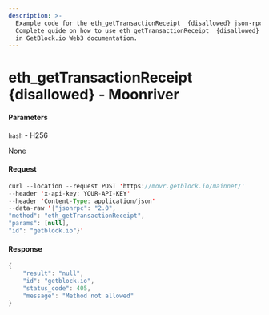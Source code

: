 ```yaml
---
description: >-
  Example code for the eth_getTransactionReceipt  {disallowed} json-rpc method.
  Сomplete guide on how to use eth_getTransactionReceipt  {disallowed} json-rpc
  in GetBlock.io Web3 documentation.
---
```


# eth\_getTransactionReceipt {disallowed} - Moonriver

#### Parameters

`hash` - H256

None

#### Request

```java
curl --location --request POST 'https://movr.getblock.io/mainnet/' 
--header 'x-api-key: YOUR-API-KEY' 
--header 'Content-Type: application/json' 
--data-raw '{"jsonrpc": "2.0",
"method": "eth_getTransactionReceipt",
"params": [null],
"id": "getblock.io"}'
```

#### Response

```java
{
    "result": "null",
    "id": "getblock.io",
    "status_code": 405,
    "message": "Method not allowed"
}
```
